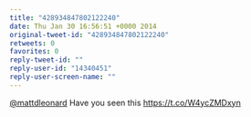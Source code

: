 ```yaml
---
title: "428934847802122240"
date: Thu Jan 30 16:56:51 +0000 2014
original-tweet-id: "428934847802122240"
retweets: 0
favorites: 0
reply-tweet-id: ""
reply-user-id: "14340451"
reply-user-screen-name: ""
---
```

<a href="https://twitter.com/mattdleonard">@mattdleonard</a> Have you seen this <a href="https://t.co/W4ycZMDxyn">https://t.co/W4ycZMDxyn</a>

